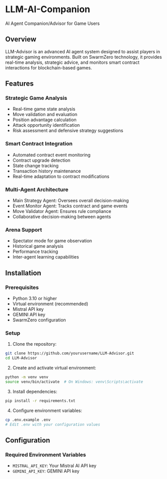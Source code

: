 # LLM-AI-Companion
AI Agent Companion/Advisor for Game Users

## Overview
LLM-Advisor is an advanced AI agent system designed to assist players in strategic gaming environments. Built on SwarmZero technology, it provides real-time analysis, strategic advice, and monitors smart contract interactions for blockchain-based games.

## Features

### Strategic Game Analysis
- Real-time game state analysis
- Move validation and evaluation
- Position advantage calculation
- Attack opportunity identification
- Risk assessment and defensive strategy suggestions

### Smart Contract Integration
- Automated contract event monitoring
- Contract upgrade detection
- State change tracking
- Transaction history maintenance
- Real-time adaptation to contract modifications

### Multi-Agent Architecture
- Main Strategy Agent: Oversees overall decision-making
- Event Monitor Agent: Tracks contract and game events
- Move Validator Agent: Ensures rule compliance
- Collaborative decision-making between agents

### Arena Support
- Spectator mode for game observation
- Historical game analysis
- Performance tracking
- Inter-agent learning capabilities

## Installation

### Prerequisites
- Python 3.10 or higher
- Virtual environment (recommended)
- Mistral API key
- GEMINI API key
- SwarmZero configuration

### Setup
1. Clone the repository:
```bash
git clone https://github.com/yourusername/LLM-Advisor.git
cd LLM-Advisor
```

2. Create and activate virtual environment:
```bash
python -m venv venv
source venv/bin/activate  # On Windows: venv\Scripts\activate
```

3. Install dependencies:
```bash
pip install -r requirements.txt
```

4. Configure environment variables:
```bash
cp .env.example .env
# Edit .env with your configuration values
```

## Configuration

### Required Environment Variables
- `MISTRAL_API_KEY`: Your Mistral AI API key
- `GEMINI_API_KEY`: GEMINI API key


